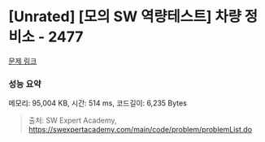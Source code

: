 # [Unrated] [모의 SW 역량테스트] 차량 정비소 - 2477 

[문제 링크](https://swexpertacademy.com/main/code/problem/problemDetail.do?contestProbId=AV6c6bgaIuoDFAXy) 

### 성능 요약

메모리: 95,004 KB, 시간: 514 ms, 코드길이: 6,235 Bytes



> 출처: SW Expert Academy, https://swexpertacademy.com/main/code/problem/problemList.do